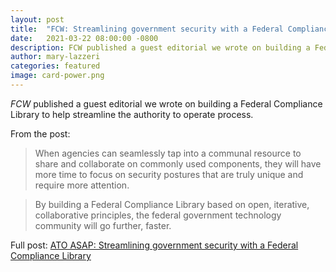 ```yaml
---
layout: post
title:  "FCW: Streamlining government security with a Federal Compliance Library"
date:   2021-03-22 08:00:00 -0800
description: FCW published a guest editorial we wrote on building a Federal Compliance Library to help streamline the authority to operate process.
author: mary-lazzeri
categories: featured
image: card-power.png
---
```


*FCW* published a guest editorial we wrote on building a Federal Compliance Library to help streamline the authority to operate process.

From the post:

> When agencies can seamlessly tap into a communal resource to share and collaborate on commonly used components, they will have more time to focus on security postures that are truly unique and require more attention.

> By building a Federal Compliance Library based on open, iterative, collaborative principles, the federal government technology community will go further, faster.

Full post: [ATO ASAP: Streamlining government security with a Federal Compliance Library](https://fcw.com/articles/2021/03/22/comment-lazzeri-ato-asap.aspx) 